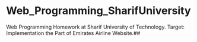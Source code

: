 # Web_Programming_SharifUniversity

Web Programming Homework at Sharif University of Technology. Target: Implementation the Part of Emirates Airline Website.##
